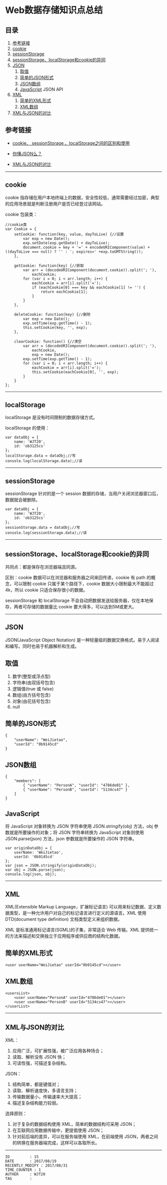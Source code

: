 
# Web数据存储知识点总结 #

## 目录 ##

1. [参考链接](#href1)
2. [cookie](#href2)
3. [sessionStorage](#href3)
4. [sessionStorage、localStorage和cookie的异同](#href4)
5. [JSON](#href5)
	1. [取值](#href5-1)
	2. [简单的JSON形式](#href5-2)
	3. [JSON数组](#href5-3)
	4. [JavaScript](#href5-4) JSON API
6. [XML](#href6)
	1. [简单的XML形式](#href6-5)
	2. [XML数组](#href6-6)
7. [XML与JSON的对比](#href7)

## <a name="href1">参考链接</a> ##

- [cookie、 sessionStorage 、localStorage之间的区别和使用](http://www.cnblogs.com/caiyezi/p/5619506.html)

- [你懂JSON么？](https://segmentfault.com/a/1190000008201431)

- [XML与JSON的对比](http://www.cnblogs.com/yank/p/4028266.html)

---

## <a name="href2">cookie</a> ##

cookie 指存储在用户本地终端上的数据，安全性较低，通常需要经过加密，典型的应用场景就是判断注册用户是否已经登过该网站。

cookie 包装类：  

```
//cookie类
var Cookie = {
	setCookie: function(key, value, dayToLive) {//设置
		var exp = new Date();
		exp.setDate(exp.getDate() + dayToLive);
		document.cookie = key + '=' + encodeURIComponent(value) + ((dayToLive === null) ? '' : '; expires=' +exp.toGMTString());
	},

	getCookie: function(key) {//获取
		var arr = (decodeURIComponent(document.cookie)).split('; '),
			eachCookie;
		for (var i = 0; i < arr.length; i++) {
			eachCookie = arr[i].split('=');
			if (eachCookie[0] === key && eachCookie[1] != '') {
				return eachCookie[1];
			}
		}
	},

	deleteCookie: function(key) {//删除
		var exp = new Date();
		exp.setTime(exp.getTime() - 1);
		this.setCookie(key, '', exp);
	},

	clearCookie: function() {//清空
		var arr = (decodeURIComponent(document.cookie)).split('; '),
			eachCookie,
			exp = new Date();
		exp.setTime(exp.getTime() - 1);
		for (var i = 0; i < arr.length; i++) {
			eachCookie = arr[i].split('=');
			this.setCookie(eachCookie[0], '', exp);
		}
	}
};
```

---

## <a name="href3">localStorage</a> ##

localStorage 是没有时间限制的数据存储方式。

localStorage 的使用：

```
var dataObj = {
    name: 'WJT20',
    id: 'ob3125cs'
};
localStorage.data = dataObj;//写
console.log(localStorage.data);//读
```

---

## <a name="href4">sessionStorage</a> ##

sessionStorage 针对的是一个 session 数据的存储，当用户关闭浏览器窗口后，数据就会被删除。

```
var dataObj = {
    name: 'WJT20',
    id: 'ob3125cs'
};
sessionStorage.data = dataObj;//写
console.log(sessionStorage.data);//读
```

---

## <a name="href5">sessionStorage、localStorage和cookie的异同</a> ##

共同点：都是保存在浏览器端且同源。  

区别：cookie 数据可以在浏览器和服务器之间来回传递，cookie 有 path 的概念，可以限制 cookie 只属于某个路径下，cookie 数据大小限制最大不能超过4k，所以 cookie 只适合保存很小的数据。  

sessionStorage 和 localStorage 不会自动把数据发送给服务器，仅在本地保存，两者可存储的数据量比 cookie 要大得多，可以达到5M或更大。

---

## <a name="href6">JSON</a> ##

JSON(JavaScript Object Notation) 是一种轻量级的数据交换格式。易于人阅读和编写。同时也易于机器解析和生成。  

## <a name="href7">取值</a> ##

1. 数字(整型或浮点型)
2. 字符串(由双括号包含)
3. 逻辑值(true 或 false)
4. 数组(由方括号包含)
5. 对象(由花括号包含)
6. null

## <a name="href8">简单的JSON形式</a> ##

```
{
	"userName": "WeiJietao",
	"userId": "0b9145cd"
}
```

## <a name="href9">JSON数组</a> ##

```
{
	"members": [
		{ "userName": "PersonA", "userId": "4786de01" },
		{ "userName": "PersonB", "userId": "5134cs47" }
	]
}
```

## <a name="href10">JavaScript</a> ##

将 JavaScript 对象转换为 JSON 字符串使用 JSON.stringify(obj) 方法，obj 参数就是所要操作的对象；将 JSON 字符串转换为 JavaScript 对象则使用 JSON.parse(json) 方法，json 参数就是所要操作的 JSON 字符串。

```
var originDataObj = {
	userName: 'WeiJietao',
	userId: '0b9145cd'
};
var json = JSON.stringify(originDataObj);
var obj = JSON.parse(json);
console.log(json, obj);
```

---

## <a name="href11">XML</a> ##

XML(Extensible Markup Language，扩展标记语言) 可以用来标记数据、定义数据类型，是一种允许用户对自己的标记语言进行定义的源语言。XML 使用 DTD(document type definition) 文档类型定义来组织数据。  

XML 是标准通用标记语言(SGML)的子集，非常适合 Web 传输。XML 提供统一的方法来描述和交换独立于应用程序或供应商的结构化数据。

## <a name="href12">简单的XML形式</a> ##

```
<user userName="WeiJietao" userId="0b9145cd"></user>
```

## <a name="href13">XML数组</a> ##

```
<usersList>
	<user userName="PersonA" userId="4786de01"></user>
	<user userName="PersonB" userId="5134cs47"></user>
</userList>
```

---

## <a name="href14">XML与JSON的对比</a> ##

XML：

1. 应用广泛，可扩展性强，被广泛应用各种场合；
2. 读取、解析没有 JSON 快；
3. 可读性强，可描述复杂结构。

JSON：

1. 结构简单，都是键值对；
2. 读取、解析速度快，多语言支持；
3. 传输数据量小，传输速率大大提高；
4. 描述复杂结构能力较弱。

选择原则：

1. 对于复杂的数据结构使用 XML，简单的数据结构可采用 JSON；
2. 在互联网应用数据传输中，更提倡使用 JSON；
3. 针对前后端的差异，可以在服务端使用 XML，在前端使用 JSON，两者之间的转换在服务器端完成，这样可以各取所长。

---

```
ID         : 15
DATE       : 2017/08/19
RECENTLY_MODIFY : 2017/08/31
TIME_COUNTER : 1
AUTHER     : WJT20
TAG        : 
```
